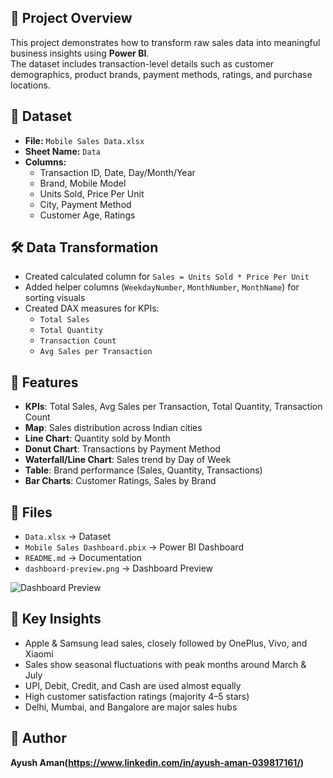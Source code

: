 ## 🚀 Project Overview
This project demonstrates how to transform raw sales data into meaningful business insights using **Power BI**.  
The dataset includes transaction-level details such as customer demographics, product brands, payment methods, ratings, and purchase locations.

## 📂 Dataset
- **File:** `Mobile Sales Data.xlsx`
- **Sheet Name:** `Data`
- **Columns:**
  - Transaction ID, Date, Day/Month/Year
  - Brand, Mobile Model
  - Units Sold, Price Per Unit
  - City, Payment Method
  - Customer Age, Ratings

## 🛠 Data Transformation
- Created calculated column for `Sales = Units Sold * Price Per Unit`
- Added helper columns (`WeekdayNumber`, `MonthNumber`, `MonthName`) for sorting visuals
- Created DAX measures for KPIs:
  - `Total Sales`
  - `Total Quantity`
  - `Transaction Count`
  - `Avg Sales per Transaction`

## 🚀 Features
- **KPIs**: Total Sales, Avg Sales per Transaction, Total Quantity, Transaction Count
- **Map**: Sales distribution across Indian cities
- **Line Chart**: Quantity sold by Month
- **Donut Chart**: Transactions by Payment Method
- **Waterfall/Line Chart**: Sales trend by Day of Week
- **Table**: Brand performance (Sales, Quantity, Transactions)
- **Bar Charts**: Customer Ratings, Sales by Brand

## 📂 Files
- `Data.xlsx` → Dataset
- `Mobile Sales Dashboard.pbix` → Power BI Dashboard
- `README.md` → Documentation
- `dashboard-preview.png` → Dashboard Preview  

![Dashboard Preview](https://github.com/user-attachments/assets/47a008d3-ed0c-4c0d-9669-1070c3a3b336)

## 🎯 Key Insights
- Apple & Samsung lead sales, closely followed by OnePlus, Vivo, and Xiaomi
- Sales show seasonal fluctuations with peak months around March & July
- UPI, Debit, Credit, and Cash are used almost equally
- High customer satisfaction ratings (majority 4–5 stars)
- Delhi, Mumbai, and Bangalore are major sales hubs

## 👤 Author
**Ayush Aman(https://www.linkedin.com/in/ayush-aman-039817161/)**
